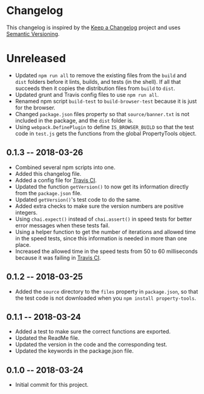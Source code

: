 # Changelog

This changelog is inspired by the
[Keep a Changelog](http://keepachangelog.com/en/1.0.0/)
project and uses
[Semantic Versioning](https://semver.org/).

# Unreleased

- Updated ``npm run all`` to remove the existing files from the ``build`` and ``dist`` folders before it lints, builds, and tests (in the shell). If all that succeeds then it copies the distribution files from ``build`` to ``dist``.
- Updated grunt and Travis config files to use ``npm run all``.
- Renamed npm script ``build-test`` to ``build-browser-test`` because it is just for the browser.
- Changed ``package.json`` files property so that ``source/banner.txt`` is not included in the package, and the ``dist`` folder is.
- Using ``webpack.DefinePlugin`` to define ``IS_BROWSER_BUILD`` so that the test code in ``test.js`` gets the functions from the global PropertyTools object.


## 0.1.3 -- 2018-03-26

- Combined several npm scripts into one.
- Added this changelog file.
- Added a config file for
[Travis CI](https://travis-ci.org/perryiv/property-tools/).
- Updated the function ``getVersion()`` to now get its information directly from the ``package.json`` file.
- Updated ``getVersion()``'s test code to do the same.
- Added extra checks to make sure the version numbers are positive integers.
- Using ``chai.expect()`` instead of ``chai.assert()`` in speed tests for better error messages when these tests fail.
- Using a helper function to get the number of iterations and allowed time in the speed tests, since this information is needed in more than one place.
- Increased the allowed time in the speed tests from 50 to 60 milliseconds because it was failing in
[Travis CI](https://travis-ci.org/perryiv/property-tools/builds/358207232).


## 0.1.2 -- 2018-03-25

- Added the ``source`` directory to the ``files`` property in ``package.json``, so that the test code is not downloaded when you ``npm install property-tools``.

## 0.1.1 -- 2018-03-24

- Added a test to make sure the correct functions are exported.
- Updated the ReadMe file.
- Updated the version in the code and the corresponding test.
- Updated the keywords in the package.json file.

## 0.1.0 -- 2018-03-24

- Initial commit for this project.
